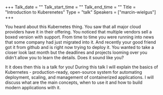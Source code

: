+++ 
Talk_date = "" 
Talk_start_time = "" 
Talk_end_time = "" 
Title = "Introduction to Kuberenetes" 
Type = "talk" 
Speakers = ["marcin-wielgus"] 
+++


You heard about this Kubernetes thing. You saw that all major cloud providers have it in their offering. You noticed that multiple vendors sell a boxed version with support. From time to time you were running into news that some company had just migrated into it. And recently your good friend got it from github and is right now trying to deploy it. You wanted to take a closer look last month but the deadlines and projects looming over you didn’t allow you to learn the details. Does it sound like you?

It it does then this is a talk for you! During this talk I will explain the basics of Kubernetes - production-ready, open-source system for automating deployment, scaling, and management of containerized applications. I will discuss what are the main concepts, when to use it and how to build modern applications with it.
